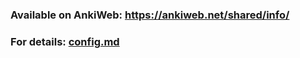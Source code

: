 ### Available on AnkiWeb: https://ankiweb.net/shared/info/
### For details: [config.md](./config.md)
